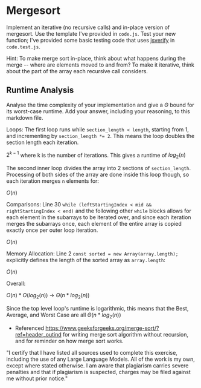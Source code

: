 # Mergesort

Implement an iterative (no recursive calls) and in-place version of mergesort.
Use the template I've provided in `code.js`. Test your new function; I've
provided some basic testing code that uses
[jsverify](https://jsverify.github.io/) in `code.test.js`.

Hint: To make merge sort in-place, think about what happens during the merge --
where are elements moved to and from? To make it iterative, think about the
part of the array each recursive call considers.

## Runtime Analysis

Analyse the time complexity of your implementation and give a $\Theta$ bound for
its worst-case runtime. Add your answer, including your reasoning, to this
markdown file.

Loops: The first loop runs while `section_length < length`, starting from 1, and incrementing by `section_length *= 2`. This means the loop doubles the section length each iteration.

$2^{k - 1}$ where k is the number of iterations. This gives a runtime of $log_2(n)$

The second inner loop divides the array into 2 sections of `section_length`. Processing of both sides of the array are done inside this loop though, so each iteration merges `n` elements for:

$O(n)$

Comparisons: Line 30 `while (leftStartingIndex < mid && rightStartingIndex < end)` and the following other `while` blocks allows for each element in the subarrays to be iterated over, and since each iteration merges the subarrays once, each element of the entire array is copied exactly once per outer loop iteration.

$O(n)$

Memory Allocation: Line 2 `const sorted = new Array(array.length);` explicitly defines the length of the sorted array as `array.length`:

$O(n)$

Overall:

$O(n) * O(log_2(n)) \ \rightarrow \ \Theta(n * log_2(n))$

Since the top level loop's runtime is logarithmic, this means that the Best, Average, and Worst Case are all $\Theta(n * log_2(n))$

- Referenced https://www.geeksforgeeks.org/merge-sort/?ref=header_outind for writing merge sort algorithm without recursion, and for reminder on how merge sort works.

"I certify that I have listed all sources used to complete this exercise, including the use of any Large Language Models. All of the work is my own, except where stated otherwise. I am aware that plagiarism carries severe penalties and that if plagiarism is suspected, charges may be filed against me without prior notice."